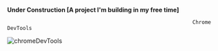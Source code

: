 **Under Construction [A project I'm building in my free time]**

                                                                Chrome DevTools
![chromeDevTools](https://github.com/user-attachments/assets/d52ccf22-2709-4a60-8422-21fb48b9204a)
